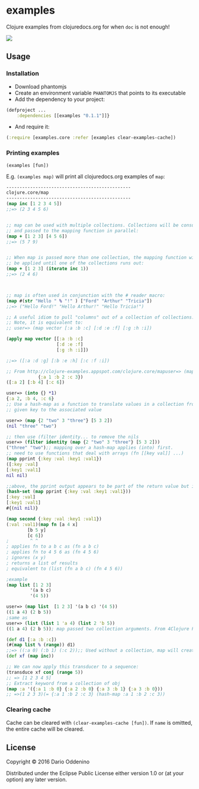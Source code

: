 ﻿# examples

Clojure examples from clojuredocs.org for when `doc` is not enough!

[![](https://clojars.org/examples/latest-version.svg)](https://clojars.org/examples)

## Usage

### Installation

- Download phantomjs
- Create an environment variable `PHANTOMJS` that points to its executable
- Add the dependency to your project:
```clojure
(defproject ...
    :dependencies [[examples "0.1.1"]]}
```
- And require it:
```clojure
(:require [examples.core :refer [examples clear-examples-cache])
```

### Printing examples 

`(examples [fun])`

E.g. `(examples map)` will print all clojuredocs.org examples of `map`:

```clojure
-----------------------------------------------
clojure.core/map  
-----------------------------------------------
(map inc [1 2 3 4 5])
;;=> (2 3 4 5 6)


;; map can be used with multiple collections. Collections will be consumed
;; and passed to the mapping function in parallel:
(map + [1 2 3] [4 5 6])
;;=> (5 7 9)


;; When map is passed more than one collection, the mapping function will
;; be applied until one of the collections runs out:
(map + [1 2 3] (iterate inc 1))
;;=> (2 4 6)



;; map is often used in conjunction with the # reader macro:
(map #(str "Hello " % "!" ) ["Ford" "Arthur" "Tricia"])
;;=> ("Hello Ford!" "Hello Arthur!" "Hello Tricia!")

;; A useful idiom to pull "columns" out of a collection of collections. 
;; Note, it is equivalent to:
;; user=> (map vector [:a :b :c] [:d :e :f] [:g :h :i])

(apply map vector [[:a :b :c]
                   [:d :e :f]
                   [:g :h :i]])

;;=> ([:a :d :g] [:b :e :h] [:c :f :i])

;; From http://clojure-examples.appspot.com/clojure.core/mapuser=> (map #(vector (first %) (* 2 (second %)))
            {:a 1 :b 2 :c 3})
([:a 2] [:b 4] [:c 6])

user=> (into {} *1)  
{:a 2, :b 4, :c 6}
;; Use a hash-map as a function to translate values in a collection from the 
;; given key to the associated value

user=> (map {2 "two" 3 "three"} [5 3 2])  
(nil "three" "two")

;; then use (filter identity... to remove the nils
user=> (filter identity (map {2 "two" 3 "three"} [5 3 2]))  
("three" "two");; mapping over a hash-map applies (into) first. 
;; need to use functions that deal with arrays (fn [[key val]] ...)
(map pprint {:key :val :key1 :val1})
([:key :val]
[:key1 :val1]
nil nil)

;;above, the pprint output appears to be part of the return value but it's not:
(hash-set (map pprint {:key :val :key1 :val1}))
[:key :val]
[:key1 :val1]
#{(nil nil)}

(map second {:key :val :key1 :val1})
(:val :val1)(map fn [a 4 x]
        [b 5 y]
        [c 6])    
;        ^ ^
; applies fn to a b c as (fn a b c)
; applies fn to 4 5 6 as (fn 4 5 6)
; ignores (x y)
; returns a list of results
; equivalent to (list (fn a b c) (fn 4 5 6))

;example
(map list [1 2 3]
         '(a b c)
         '(4 5))

user=> (map list  [1 2 3] '(a b c) '(4 5))  
((1 a 4) (2 b 5))
;same as
user=> (list (list 1 'a 4) (list 2 'b 5))  
((1 a 4) (2 b 5)); map passed two collection arguments. From 4Clojure Problem #157

(def d1 [:a :b :c])
(#(map list % (range)) d1)
;;=> ((:a 0) (:b 1) (:c 2));; Used without a collection, map will create a transducer:
(def xf (map inc))

;; We can now apply this transducer to a sequence:
(transduce xf conj (range 5))
;; => [1 2 3 4 5]
;; Extract keyword from a collection of obj
(map :a '({:a 1 :b 0} {:a 2 :b 0} {:a 3 :b 1} {:a 3 :b 0}))
;; =>(1 2 3 3)(= {:a 1 :b 2 :c 3} (hash-map :a 1 :b 2 :c 3))
```

### Clearing cache

Cache can be cleared with `(clear-examples-cache [fun])`.
If `name` is omitted, the entire cache will be cleared.

## License

Copyright © 2016 Dario Oddenino

Distributed under the Eclipse Public License either version 1.0 or (at
your option) any later version.
